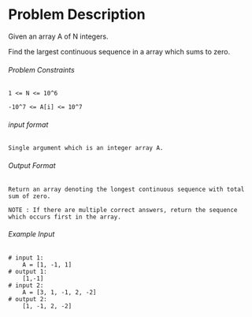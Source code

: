 # Problem Description

Given an array A of N integers.

Find the largest continuous sequence in a array which sums to zero.

###### Problem Constraints

```
1 <= N <= 10^6

-10^7 <= A[i] <= 10^7
```

###### input format

``` 
Single argument which is an integer array A.
```

###### Output Format

```
Return an array denoting the longest continuous sequence with total sum of zero.

NOTE : If there are multiple correct answers, return the sequence which occurs first in the array.
```

###### Example Input

```
# input 1: 
    A = [1, -1, 1]
# output 1: 
    [1,-1]
# input 2: 
    A = [3, 1, -1, 2, -2]
# output 2: 
    [1, -1, 2, -2]
```
